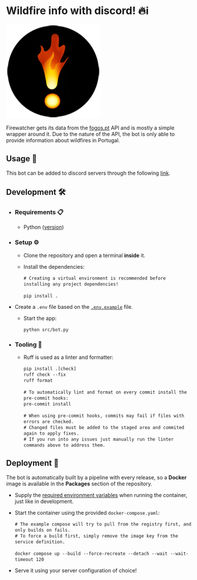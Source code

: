 # Wildfire info with discord! 🔥ℹ️

![logo](src/assets/logo.png)

Firewatcher gets its data from the [fogos.pt](https://fogos.pt/) API and is mostly a simple wrapper around it. Due to the nature of the API, the bot is only able to provide information about wildfires in Portugal.

## Usage 🔦

This bot can be added to discord servers through the following [link](https://discord.com/oauth2/authorize?client_id=999712607227359274&permissions=0&scope=bot).

## Development 🛠️

- ### Requirements 📋

  - Python ([version](pyproject.toml#L5))

- ### Setup ⚙️

  - Clone the repository and open a terminal **inside** it.

  - Install the dependencies:

    ```shell
    # Creating a virtual environment is recommended before installing any project dependencies!

    pip install .
    ```

- Create a `.env` file based on the [`.env.example`](.env.example) file.

  - Start the app:

    ```shell
    python src/bot.py
    ```

- ### Tooling 🧰

  - Ruff is used as a linter and formatter:

    ```shell
    pip install .[check]
    ruff check --fix
    ruff format

    # To automatically lint and format on every commit install the pre-commit hooks:
    pre-commit install

    # When using pre-commit hooks, commits may fail if files with errors are checked.
    # Changed files must be added to the staged area and commited again to apply fixes.
    # If you run into any issues just manually run the linter commands above to address them.
    ```

## Deployment 🚀

The bot is automatically built by a pipeline with every release, so a **Docker** image is available in the **Packages** section of the repository.

- Supply the [required environment variables](.env.example) when running the container, just like in development.

- Start the container using the provided `docker-compose.yaml`:

  ```shell
  # The example compose will try to pull from the registry first, and only builds on fails.
  # To force a build first, simply remove the image key from the service definition.

  docker compose up --build --force-recreate --detach --wait --wait-timeout 120
  ```

- Serve it using your server configuration of choice!
